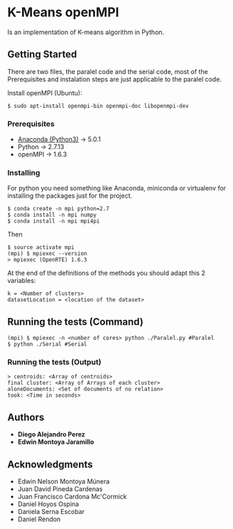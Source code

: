 # K-Means openMPI

Is an implementation of K-means algorithm in Python.

## Getting Started

There are two files, the paralel code and the serial code, most of the Prerequisites and instalation steps are just applicable to the paralel code.

Install openMPI (Ubuntu):
```
$ sudo apt-install openmpi-bin openmpi-doc libopenmpi-dev
```

### Prerequisites

- [Anaconda (Python3)](https://anaconda.org/anaconda/python) ->  5.0.1
- Python -> 2.7.13
- openMPI -> 1.6.3



### Installing

For python you need something like Anaconda, miniconda or virtualenv for installing the packages just for the project.

```
$ conda create -n mpi python=2.7
$ conda install -n mpi numpy
$ conda install -n mpi mpi4pi
```

Then

```
$ source activate mpi
(mpi) $ mpiexec --version
> mpiexec (OpenRTE) 1.6.3
```

At the end of the definitions of the methods you should adapt this 2 variables:

```
k = <Number of clusters>
datasetLocation = <location of the dataset>
```

## Running the tests (Command)

```
(mpi) $ mpiexec -n <number of cores> python ./Paralel.py #Paralel
$ python ./Serial #Serial

```
### Running the tests (Output)


```
> centroids: <Array of centroids>
final cluster: <Array of Arrays of each cluster>
aloneDocuments: <Set of documents of no relation>
took: <Time in seconds>
```


## Authors

* **Diego Alejandro Perez**
* **Edwin Montoya Jaramillo**

## Acknowledgments

* Edwin Nelson Montoya Múnera
* Juan David Pineda Cardenas
* Juan Francisco Cardona Mc'Cormick
* Daniel Hoyos Ospina
* Daniela Serna Escobar
* Daniel Rendon
